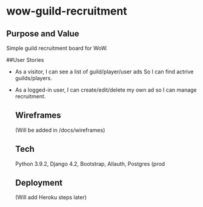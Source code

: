 # wow-guild-recruitment

## Purpose and Value
Simple guild recruitment board for WoW.

##User Stories
- As a visitor, I can see a list of guild/player/user ads So I can find actrive guilds/players.
- As a logged-in user, I can create/edit/delete my own ad so I can manage recruitment.

  ## Wireframes
  (Will be added in /docs/wireframes)

  ## Tech
  Python 3.9.2,
  Django 4.2,
  Bootstrap,
  Allauth,
  Postgres (prod

  ## Deployment

  (Will add Heroku steps later)
  
